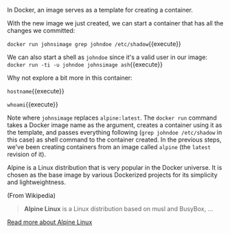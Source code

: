 In Docker, an image serves as a template for creating a container.

With the new image we just created, we can start a container that has all the changes we committed:

`docker run johnsimage grep johndoe /etc/shadow`{{execute}}

We can also start a shell as `johndoe` since it's a valid user in our image: `docker run -ti -u johndoe johnsimage ash`{{execute}}

Why not explore a bit more in this container:

`hostname`{{execute}}

`whoami`{{execute}}

Note where `johnsimage` replaces `alpine:latest`. The `docker run` command takes a Docker image name as the argument, creates a container using it as the template, and passes everything following (`grep johndoe /etc/shadow` in this case) as shell command to the container created. In the previous steps, we've been creating containers from an image called `alpine` (the `latest` revision of it).

Alpine is a Linux distribution that is very popular in the Docker universe. It is chosen as the base image by various Dockerized projects for its simplicity and lightweightness.

(From Wikipedia)

> **Alpine Linux** is a Linux distribution based on musl and BusyBox, ...

[Read more about Alpine Linux][wiki-alpine]

[wiki-alpine]: https://en.wikipedia.org/wiki/Alpine_Linux
